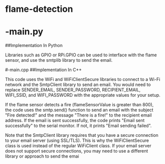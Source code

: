 # flame-detection

<h1>-main.py</h1>
##Implementation In Python

Libraries such as GPIO or RPi.GPIO can be used to interface with the flame sensor, and use the smtplib library to send the email.

#-main.cpp
##Implementation In C++

This code uses the WiFi and WiFiClientSecure libraries to connect to a Wi-Fi network and the SmtpClient library to send an email. You would need to replace SENDER_EMAIL, SENDER_PASSWORD, RECIPIENT_EMAIL, WIFI_SSID, and WIFI_PASSWORD with the appropriate values for your setup.

If the flame sensor detects a fire (flameSensorValue is greater than 800), the code uses the smtp.send() function to send an email with the subject "Fire detected!" and the message "There is a fire!" to the recipient email address. If the email is sent successfully, the code prints "Email sent successfully" to the serial monitor. If not, it prints "Email sending failed".

Note that the SmtpClient library requires that you have a secure connection to your email server (using SSL/TLS). This is why the WiFiClientSecure class is used instead of the regular WiFiClient class. If your email server does not support secure connections, you may need to use a different library or approach to send the emai
